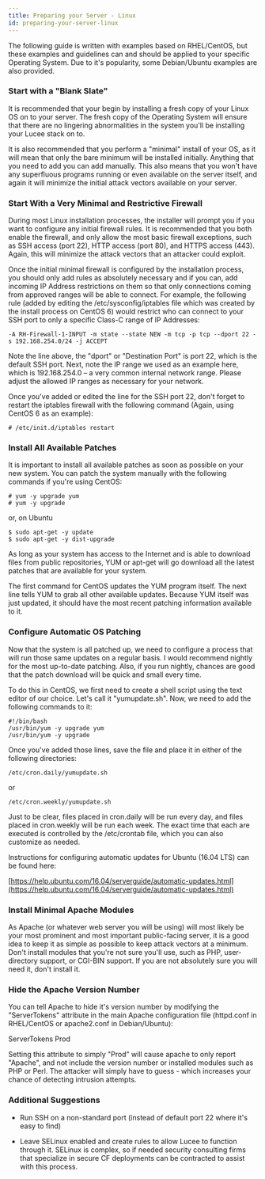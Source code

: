 ```yaml
---
title: Preparing your Server - Linux
id: preparing-your-server-linux
---
```


The following guide is written with examples based on RHEL/CentOS, but these examples and guidelines can and should be applied to your specific Operating System. Due to it's popularity, some Debian/Ubuntu examples are also provided.

### Start with a "Blank Slate" ###

It is recommended that your begin by installing a fresh copy of your Linux OS on to your server. The fresh copy of the Operating System will ensure that there are no lingering abnormalities in the system you'll be installing your Lucee stack on to.

It is also recommended that you perform a "minimal" install of your OS, as it will mean that only the bare minimum will be installed initially. Anything that you need to add you can add manually. This also means that you won't have any superfluous programs running or even available on the server itself, and again it will minimize the initial attack vectors available on your server.

### Start With a Very Minimal and Restrictive Firewall ###

During most Linux installation processes, the installer will prompt you if you want to configure any initial firewall rules. It is recommended that you both enable the firewall, and only allow the most basic firewall exceptions, such as SSH access (port 22), HTTP access (port 80), and HTTPS access (443). Again, this will minimize the attack vectors that an attacker could exploit.

Once the initial minimal firewall is configured by the installation process, you should only add rules as absolutely necessary and if you can, add incoming IP Address restrictions on them so that only connections coming from approved ranges will be able to connect. For example, the following rule (added by editing the /etc/sysconfig/iptables file which was created by the install process on CentOS 6) would restrict who can connect to your SSH port to only a specific Class-C range of IP Addresses:

	-A RH-Firewall-1-INPUT -m state --state NEW -m tcp -p tcp --dport 22 -s 192.168.254.0/24 -j ACCEPT

Note the line above, the "dport" or "Destination Port" is port 22, which is the default SSH port. Next, note the IP range we used as an example here, which is 192.168.254.0 – a very common internal network range. Please adjust the allowed IP ranges as necessary for your network.

Once you've added or edited the line for the SSH port 22, don't forget to restart the iptables firewall with the following command (Again, using CentOS 6 as an example):

	# /etc/init.d/iptables restart

### Install All Available Patches ###

It is important to install all available patches as soon as possible on your new system. You can patch the system manually with the following commands if you're using CentOS:

	# yum -y upgrade yum
	# yum -y upgrade

or, on Ubuntu

	$ sudo apt-get -y update
	$ sudo apt-get -y dist-upgrade

As long as your system has access to the Internet and is able to download files from public repositories, YUM or apt-get will go download all the latest patches that are available for your system.

The first command for CentOS updates the YUM program itself. The next line tells YUM to grab all other available updates. Because YUM itself was just updated, it should have the most recent patching information available to it.

### Configure Automatic OS Patching ###

Now that the system is all patched up, we need to configure a process that will run those same updates on a regular basis. I would recommend nightly for the most up-to-date patching. Also, if you run nightly, chances are good that the patch download will be quick and small every time.

To do this in CentOS, we first need to create a shell script using the text editor of our choice. Let's call it "yumupdate.sh". Now, we need to add the following commands to it:

	#!/bin/bash
	/usr/bin/yum -y upgrade yum
	/usr/bin/yum -y upgrade

Once you've added those lines, save the file and place it in either of the following directories:

	/etc/cron.daily/yumupdate.sh

or 

	/etc/cron.weekly/yumupdate.sh

Just to be clear, files placed in cron.daily will be run every day, and files placed in cron.weekly will be run each week. The exact time that each are executed is controlled by the /etc/crontab file, which you can also customize as needed.

Instructions for configuring automatic updates for Ubuntu (16.04 LTS) can be found here:

[https://help.ubuntu.com/16.04/serverguide/automatic-updates.html](https://help.ubuntu.com/16.04/serverguide/automatic-updates.html)

### Install Minimal Apache Modules ###

As Apache (or whatever web server you will be using) will most likely be your most prominent and most important public-facing server, it is a good idea to keep it as simple as possible to keep attack vectors at a minimum. Don't install modules that you're not sure you'll use, such as PHP, user-directory support, or CGI-BIN support. If you are not absolutely sure you will need it, don't install it.


### Hide the Apache Version Number ###

You can tell Apache to hide it's version number by modifying the "ServerTokens" attribute in the main Apache configuration file (httpd.conf in RHEL/CentOS or apache2.conf in Debian/Ubuntu):

ServerTokens Prod

Setting this attribute to simply "Prod" will cause apache to only report "Apache", and not include the version number or installed modules such as PHP or Perl. The attacker will simply have to guess - which increases your chance of detecting intrusion attempts.

### Additional Suggestions ###

* Run SSH on a non-standard port (instead of default port 22 where it's easy to find)

* Leave SELinux enabled and create rules to allow Lucee to function through it. SELinux is complex, so if needed security consulting firms that specialize in secure CF deployments can be contracted to assist with this process.
